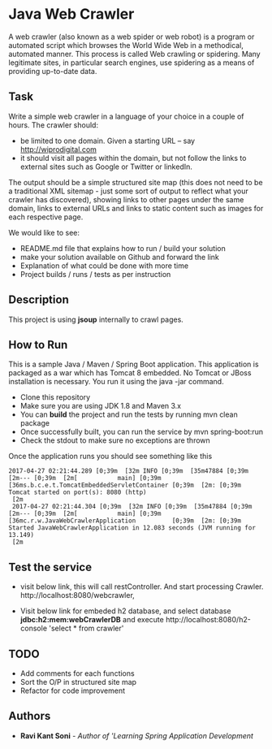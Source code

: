 # Java Web Crawler

A web crawler (also known as a web spider or web robot) is a program or automated script which browses the World Wide Web in a methodical, automated manner. This process is called Web crawling or spidering. Many legitimate sites, in particular search engines, use spidering as a means of providing up-to-date data.

## Task

Write a simple web crawler in a language of your choice in a couple of hours.
The crawler should:
- be limited to one domain. Given a starting URL – say http://wiprodigital.com
- it should visit all pages within the domain, but not follow the links to external sites such as Google or Twitter or linkedIn.

The output should be a simple structured site map (this does not need to be a traditional XML sitemap - just some sort of output to reflect what your crawler has discovered), showing links to other pages under the same domain, links to external URLs and links to static content such as images for each respective page.

We would like to see:
- README.md file that explains how to run / build your solution
- make your solution available on Github and forward the link
- Explanation of what could be done with more time
- Project builds / runs / tests as per instruction

## Description
This project is using **jsoup** internally to crawl pages.

## How to Run

This is a sample Java / Maven / Spring Boot application. This application is packaged as a war which has Tomcat 8 embedded. No Tomcat or JBoss installation is necessary. You run it using the java -jar command.
- Clone this repository
- Make sure you are using JDK 1.8 and Maven 3.x
- You can **build** the project and run the tests by running 
	mvn clean package
- Once successfully built, you can run the service by
	mvn spring-boot:run
- Check the stdout to make sure no exceptions are thrown

Once the application runs you should see something like this

```
2017-04-27 02:21:44.289 [0;39m  [32m INFO [0;39m  [35m47884 [0;39m  [2m--- [0;39m  [2m[           main] [0;39m  [36ms.b.c.e.t.TomcatEmbeddedServletContainer [0;39m  [2m: [0;39m Tomcat started on port(s): 8080 (http)
 [2m
 2017-04-27 02:21:44.304 [0;39m  [32m INFO [0;39m  [35m47884 [0;39m  [2m--- [0;39m  [2m[           main] [0;39m  [36mc.r.w.JavaWebCrawlerApplication          [0;39m  [2m: [0;39m Started JavaWebCrawlerApplication in 12.083 seconds (JVM running for 13.149)
 [2m
```

## Test the service

- visit below link, this will call restController. And start processing Crawler.
	http://localhost:8080/webcrawler, 

- Visit below link for embeded h2 database, and select database **jdbc:h2:mem:webCrawlerDB** and execute 
	http://localhost:8080/h2-console
	'select * from crawler'

## TODO

* Add comments for each functions
* Sort the O/P in structured site map
* Refactor for code improvement

## Authors

* **Ravi Kant Soni** - *Author of 'Learning Spring Application Development*
